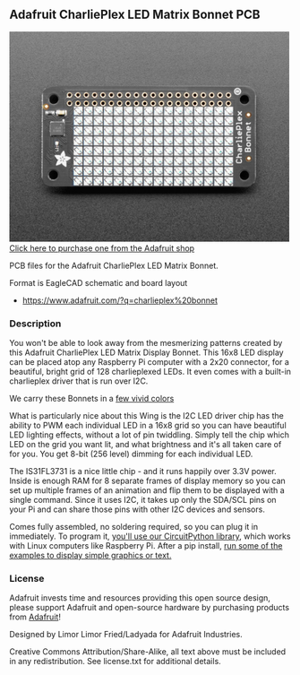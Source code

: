 ## Adafruit CharliePlex LED Matrix Bonnet PCB

<a href="http://www.adafruit.com/products/3467"><img src="assets/3467.jpg?raw=true" width="500px"><br/>
Click here to purchase one from the Adafruit shop</a>

PCB files for the Adafruit CharliePlex LED Matrix Bonnet. 

Format is EagleCAD schematic and board layout

* https://www.adafruit.com/?q=charlieplex%20bonnet

### Description

You won't be able to look away from the mesmerizing patterns created by this Adafruit CharliePlex LED Matrix Display Bonnet.  This 16x8 LED display can be placed atop any Raspberry Pi computer with a 2x20 connector, for a beautiful, bright grid of 128 charlieplexed LEDs. It even comes with a built-in charlieplex driver that is run over I2C.

We carry these Bonnets in a [few vivid colors](https://www.adafruit.com/?q=charlieplex%20bonnet)

What is particularly nice about this Wing is the I2C LED driver chip has the ability to PWM each individual LED in a 16x8 grid so you can have beautiful LED lighting effects, without a lot of pin twiddling. Simply tell the chip which LED on the grid you want lit, and what brightness and it's all taken care of for you. You get 8-bit (256 level) dimming for each individual LED.

The IS31FL3731 is a nice little chip - and it runs happily over 3.3V power. Inside is enough RAM for 8 separate frames of display memory so you can set up multiple frames of an animation and flip them to be displayed with a single command. Since it uses I2C, it takes up only the SDA/SCL pins on your Pi and can share those pins with other I2C devices and sensors.

Comes fully assembled, no soldering required, so you can plug it in immediately. To program it, [you'll use our CircuitPython library](https://github.com/adafruit/Adafruit_CircuitPython_IS31FL3731), which works with Linux computers like Raspberry Pi. After a pip install, [run some of the examples to display simple graphics or text.](https://github.com/adafruit/Adafruit_CircuitPython_IS31FL3731/tree/master/examples)

### License

Adafruit invests time and resources providing this open source design, please support Adafruit and open-source hardware by purchasing products from [Adafruit](https://www.adafruit.com)!

Designed by Limor Limor Fried/Ladyada for Adafruit Industries.

Creative Commons Attribution/Share-Alike, all text above must be included in any redistribution. See license.txt for additional details.
